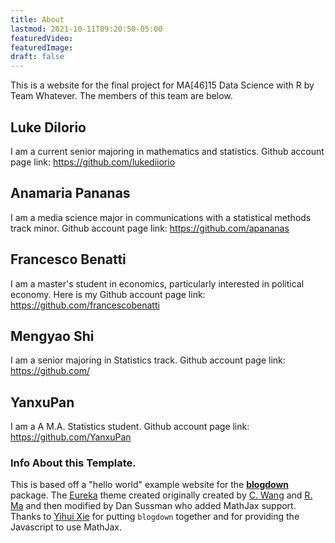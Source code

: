 ```yaml
---
title: About
lastmod: 2021-10-11T09:20:50-05:00
featuredVideo:
featuredImage: 
draft: false
---
```

  

This is a website for the final project for MA[46]15 Data Science with R by Team Whatever.
The members of this team are below.

## Luke DiIorio 
I am a current senior majoring in mathematics and statistics.
Github account page link: https://github.com/lukediiorio 

## Anamaria Pananas 
I am a media science major in communications with a statistical methods track minor. 
Github account page link: https://github.com/apananas

## Francesco Benatti
I am a master's student in economics, particularly interested in political economy. Here is my Github account page link: https://github.com/francescobenatti

## Mengyao Shi 
I am a senior majoring in Statistics track.
Github account page link: https://github.com/

## YanxuPan
I am a A M.A. Statistics student.
Github account page link: https://github.com/YanxuPan


<!-- Please leave in the information below -->

### Info About this Template.

This is based off a "hello world" example website for the [**blogdown**](https://github.com/rstudio/blogdown) package. The [Eureka](https://www.wangchucheng.com/en/docs/eureka/) theme created originally created by  [C. Wang](https://www.wangchucheng.com/zh/) and [R. Ma](https://www.ruiqima.com/zh/) and then modified by Dan Sussman who added MathJax support. Thanks to [Yihui Xie](https://github.com/yihui/) for putting `blogdown` together and for providing the Javascript to use MathJax.
